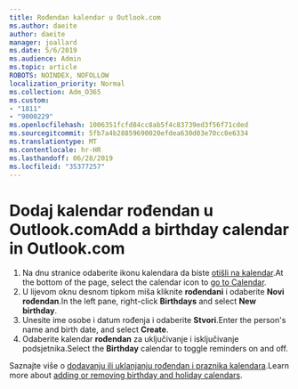 ```yaml
---
title: Rođendan kalendar u Outlook.com
ms.author: daeite
author: daeite
manager: joallard
ms.date: 5/6/2019
ms.audience: Admin
ms.topic: article
ROBOTS: NOINDEX, NOFOLLOW
localization_priority: Normal
ms.collection: Adm_O365
ms.custom:
- "1811"
- "9000229"
ms.openlocfilehash: 1006351fcfd84cc8ab5f4c83739ed3f56f71cded
ms.sourcegitcommit: 5fb7a4b28859690020efdea630d03e70cc0e6334
ms.translationtype: MT
ms.contentlocale: hr-HR
ms.lasthandoff: 06/28/2019
ms.locfileid: "35377257"
---
```

# <a name="add-a-birthday-calendar-in-outlookcom"></a><span data-ttu-id="c6d71-102">Dodaj kalendar rođendan u Outlook.com</span><span class="sxs-lookup"><span data-stu-id="c6d71-102">Add a birthday calendar in Outlook.com</span></span>

1. <span data-ttu-id="c6d71-103">Na dnu stranice odaberite ikonu kalendara da biste [otišli na kalendar](https://outlook.live.com/mail/calendar).</span><span class="sxs-lookup"><span data-stu-id="c6d71-103">At the bottom of the page, select the calendar icon to [go to Calendar](https://outlook.live.com/mail/calendar).</span></span>
1. <span data-ttu-id="c6d71-104">U lijevom oknu desnom tipkom miša kliknite **rođendani** i odaberite **Novi rođendan**.</span><span class="sxs-lookup"><span data-stu-id="c6d71-104">In the left pane, right-click **Birthdays** and select **New birthday**.</span></span>
1. <span data-ttu-id="c6d71-105">Unesite ime osobe i datum rođenja i odaberite **Stvori**.</span><span class="sxs-lookup"><span data-stu-id="c6d71-105">Enter the person's name and birth date, and select **Create**.</span></span>
1. <span data-ttu-id="c6d71-106">Odaberite kalendar **rođendan** za uključivanje i isključivanje podsjetnika.</span><span class="sxs-lookup"><span data-stu-id="c6d71-106">Select the **Birthday** calendar to toggle reminders on and off.</span></span>

<span data-ttu-id="c6d71-107">Saznajte više o [dodavanju ili uklanjanju rođendan i praznika kalendara](https://support.office.com/article/b8e636da-fda8-413f-940e-68396efa49a6).</span><span class="sxs-lookup"><span data-stu-id="c6d71-107">Learn more about [adding or removing birthday and holiday calendars](https://support.office.com/article/b8e636da-fda8-413f-940e-68396efa49a6).</span></span>
